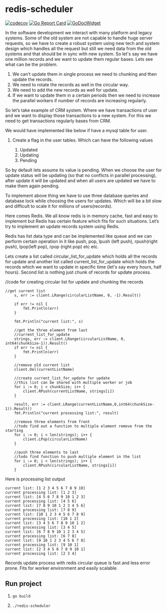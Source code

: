 # redis-scheduler

[![codecov](https://codecov.io/gh/gyaan/redis-scheduler/branch/master/graph/badge.svg)](https://codecov.io/gh/gyaan/redis-scheduler)
[![Go Report Card](https://goreportcard.com/badge/github.com/gyaan/redis-scheduler)](https://goreportcard.com/report/github.com/gyaan/redis-scheduler)
[![GoDocWidget]][GoDocReference]

[GoDocWidget]: https://godoc.org/github.com/gyaan/redis-scheduler?status.svg
[GoDocReference]:https://godoc.org/github.com/gyaan/redis-scheduler 

In the software development we interact with many platform and legacy systems. Some of the old system are not capable to handle huge server requests, so we have to create a robust system using new tech and system design which handles all the request but still we need data from the old systems and that should be in sync with new system. 
    So let's say we have one million records and we want to update them regular bases. Lets see what can be the problem.
1. We can’t update them in single process we need to chunking and then update the records.
2. We need to rotate the records as well in the circular way.
3. We need to add the new records as well for update.
4. If we want to update them in a certain periods then we need to increase the parallel workers if number of records are increasing regularly.


So let’s take example of CRM system. Where we have transactions of user and we want to display those transactions to a new system. For this we need to get transactions regularly bases from CRM. 

We would have implemented like below if have a mysql table for user.

1. Create a flag in the user tables. Which can have the following values 

      1. Updated
      2. Updating
      3. Pending
                
So  by default lets assume its value is pending. When we choose the user for update status will be updating (so that no conflicts in parallel processing), after update it will be updated and when all users are updated we have to make them again pending.

To implement above thing we have to use three database queries and database lock while choosing the users for updates. Which will be a bit slow and difficult to scale it for millions of users(records).

Here comes Redis. We all know redis is in memory cache, fast and easy to implement but Redis has certain feature which fits for such situations.  Let’s try to implement an update records system using Redis. 

Redis has list data type and can be implemented like queue and we can perform certain operation in it like push, pop, lpush (left push), rpush(right push), lpop(left pop), rpop (right pop) etc etc.

Lets create a list called circular_list_for_update which holds all the records for update and another list called current_list_for_update which holds the records which we want to update in specific time (let's say every hours, half hours). Second list is nothing just chunk of records for update process.

//code for creating circular list for update and chunking the records

```golang
//get current list
	s, err := client.LRange(circularListName, 0, -1).Result()

	if err != nil {
		fmt.Println(err)
	}

	fmt.Println("current list:", s)

	//get the three element from last
	//current_list_for_update
	strings, err := client.LRange(circularListName, 0, int64(chunkSize-1)).Result()
	if err != nil {
		fmt.Println(err)
	}

	//remove old current list
	client.Del(currentListName)

	//create current_list_for_update for update
	//this list can be shared with multiple worker or job
	for i := 0; i < chunkSize; i++ {
		client.RPush(currentListName, strings[i])
	}

	result, err := client.LRange(currentListName,0,int64(chunkSize-1)).Result()
	fmt.Println("current processing list:", result)

	//remove three elements from front
	//todo find out a function to multiple element remove from the starting
	for i := 0; i < len(strings); i++ {
		client.LPop(circularListName)
	}

	//push three elements to last
	//todo find function to push multiple element in the list
	for i := 0; i < len(strings); i++ {
		client.RPush(circularListName, strings[i])
	}
```
Here is processing list output

```
current list: [1 2 3 4 5 6 7 8 9 10]
current processing list: [1 2 3]
current list: [4 5 6 7 8 9 10 1 2 3]
current processing list: [4 5 6]
current list: [7 8 9 10 1 2 3 4 5 6]
current processing list: [7 8 9]
current list: [10 1 2 3 4 5 6 7 8 9]
current processing list: [10 1 2]
current list: [3 4 5 6 7 8 9 10 1 2]
current processing list: [3 4 5]
current list: [6 7 8 9 10 1 2 3 4 5]
current processing list: [6 7 8]
current list: [9 10 1 2 3 4 5 6 7 8]
current processing list: [9 10 1]
current list: [2 3 4 5 6 7 8 9 10 1]
current processing list: [2 3 4]
```

Records update process with redis circular queue is fast and less error prone. Fits for worker environment and easily scalable.

## Run project

1. ```go build```

2. ```./redis-scheduler```